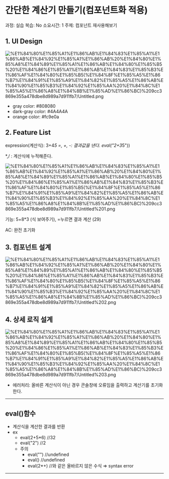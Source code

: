 # 간단한 계산기 만들기(컴포넌트화 적용)

과정: 실습
복습: No
소요시간: 1
주제: 컴포넌트 재사용해보기

## 1. UI Design

![%E1%84%80%E1%85%A1%E1%86%AB%E1%84%83%E1%85%A1%E1%86%AB%E1%84%92%E1%85%A1%E1%86%AB%20%E1%84%80%E1%85%A8%E1%84%89%E1%85%A1%E1%86%AB%E1%84%80%E1%85%B5%20%E1%84%86%E1%85%A1%E1%86%AB%E1%84%83%E1%85%B3%E1%86%AF%E1%84%80%E1%85%B5(%E1%84%8F%E1%85%A5%E1%86%B7%E1%84%91%E1%85%A9%E1%84%82%E1%85%A5%E1%86%AB%E1%84%90%E1%85%B3%E1%84%92%E1%85%AA%20%E1%84%8C%E1%85%A5%E1%86%A8%E1%84%8B%E1%85%AD%E1%86%BC)%209cc3869e355a478dbe8d989a7d911fb7/Untitled.png](%E1%84%80%E1%85%A1%E1%86%AB%E1%84%83%E1%85%A1%E1%86%AB%E1%84%92%E1%85%A1%E1%86%AB%20%E1%84%80%E1%85%A8%E1%84%89%E1%85%A1%E1%86%AB%E1%84%80%E1%85%B5%20%E1%84%86%E1%85%A1%E1%86%AB%E1%84%83%E1%85%B3%E1%86%AF%E1%84%80%E1%85%B5(%E1%84%8F%E1%85%A5%E1%86%B7%E1%84%91%E1%85%A9%E1%84%82%E1%85%A5%E1%86%AB%E1%84%90%E1%85%B3%E1%84%92%E1%85%AA%20%E1%84%8C%E1%85%A5%E1%86%A8%E1%84%8B%E1%85%AD%E1%86%BC)%209cc3869e355a478dbe8d989a7d911fb7/Untitled.png)

- gray color: #808080
- dark-gray color: #4A4A4A
- orange color: #fc9e0a

## 2. Feature List

expression(계산식): 3+4*5
=, +, -: 결과값을 낸다. eval("2+3*5"))

*,/ : 계산식에 누적해준다.

![%E1%84%80%E1%85%A1%E1%86%AB%E1%84%83%E1%85%A1%E1%86%AB%E1%84%92%E1%85%A1%E1%86%AB%20%E1%84%80%E1%85%A8%E1%84%89%E1%85%A1%E1%86%AB%E1%84%80%E1%85%B5%20%E1%84%86%E1%85%A1%E1%86%AB%E1%84%83%E1%85%B3%E1%86%AF%E1%84%80%E1%85%B5(%E1%84%8F%E1%85%A5%E1%86%B7%E1%84%91%E1%85%A9%E1%84%82%E1%85%A5%E1%86%AB%E1%84%90%E1%85%B3%E1%84%92%E1%85%AA%20%E1%84%8C%E1%85%A5%E1%86%A8%E1%84%8B%E1%85%AD%E1%86%BC)%209cc3869e355a478dbe8d989a7d911fb7/Untitled%201.png](%E1%84%80%E1%85%A1%E1%86%AB%E1%84%83%E1%85%A1%E1%86%AB%E1%84%92%E1%85%A1%E1%86%AB%20%E1%84%80%E1%85%A8%E1%84%89%E1%85%A1%E1%86%AB%E1%84%80%E1%85%B5%20%E1%84%86%E1%85%A1%E1%86%AB%E1%84%83%E1%85%B3%E1%86%AF%E1%84%80%E1%85%B5(%E1%84%8F%E1%85%A5%E1%86%B7%E1%84%91%E1%85%A9%E1%84%82%E1%85%A5%E1%86%AB%E1%84%90%E1%85%B3%E1%84%92%E1%85%AA%20%E1%84%8C%E1%85%A5%E1%86%A8%E1%84%8B%E1%85%AD%E1%86%BC)%209cc3869e355a478dbe8d989a7d911fb7/Untitled%201.png)

기능: 5+8*3 (식 보여주기), =누르면 결과 계산 (29)

AC: 완전 초기화

## 3. 컴포넌트 설계

![%E1%84%80%E1%85%A1%E1%86%AB%E1%84%83%E1%85%A1%E1%86%AB%E1%84%92%E1%85%A1%E1%86%AB%20%E1%84%80%E1%85%A8%E1%84%89%E1%85%A1%E1%86%AB%E1%84%80%E1%85%B5%20%E1%84%86%E1%85%A1%E1%86%AB%E1%84%83%E1%85%B3%E1%86%AF%E1%84%80%E1%85%B5(%E1%84%8F%E1%85%A5%E1%86%B7%E1%84%91%E1%85%A9%E1%84%82%E1%85%A5%E1%86%AB%E1%84%90%E1%85%B3%E1%84%92%E1%85%AA%20%E1%84%8C%E1%85%A5%E1%86%A8%E1%84%8B%E1%85%AD%E1%86%BC)%209cc3869e355a478dbe8d989a7d911fb7/Untitled%202.png](%E1%84%80%E1%85%A1%E1%86%AB%E1%84%83%E1%85%A1%E1%86%AB%E1%84%92%E1%85%A1%E1%86%AB%20%E1%84%80%E1%85%A8%E1%84%89%E1%85%A1%E1%86%AB%E1%84%80%E1%85%B5%20%E1%84%86%E1%85%A1%E1%86%AB%E1%84%83%E1%85%B3%E1%86%AF%E1%84%80%E1%85%B5(%E1%84%8F%E1%85%A5%E1%86%B7%E1%84%91%E1%85%A9%E1%84%82%E1%85%A5%E1%86%AB%E1%84%90%E1%85%B3%E1%84%92%E1%85%AA%20%E1%84%8C%E1%85%A5%E1%86%A8%E1%84%8B%E1%85%AD%E1%86%BC)%209cc3869e355a478dbe8d989a7d911fb7/Untitled%202.png)

## 4. 상세 로직 설계

![%E1%84%80%E1%85%A1%E1%86%AB%E1%84%83%E1%85%A1%E1%86%AB%E1%84%92%E1%85%A1%E1%86%AB%20%E1%84%80%E1%85%A8%E1%84%89%E1%85%A1%E1%86%AB%E1%84%80%E1%85%B5%20%E1%84%86%E1%85%A1%E1%86%AB%E1%84%83%E1%85%B3%E1%86%AF%E1%84%80%E1%85%B5(%E1%84%8F%E1%85%A5%E1%86%B7%E1%84%91%E1%85%A9%E1%84%82%E1%85%A5%E1%86%AB%E1%84%90%E1%85%B3%E1%84%92%E1%85%AA%20%E1%84%8C%E1%85%A5%E1%86%A8%E1%84%8B%E1%85%AD%E1%86%BC)%209cc3869e355a478dbe8d989a7d911fb7/Untitled%203.png](%E1%84%80%E1%85%A1%E1%86%AB%E1%84%83%E1%85%A1%E1%86%AB%E1%84%92%E1%85%A1%E1%86%AB%20%E1%84%80%E1%85%A8%E1%84%89%E1%85%A1%E1%86%AB%E1%84%80%E1%85%B5%20%E1%84%86%E1%85%A1%E1%86%AB%E1%84%83%E1%85%B3%E1%86%AF%E1%84%80%E1%85%B5(%E1%84%8F%E1%85%A5%E1%86%B7%E1%84%91%E1%85%A9%E1%84%82%E1%85%A5%E1%86%AB%E1%84%90%E1%85%B3%E1%84%92%E1%85%AA%20%E1%84%8C%E1%85%A5%E1%86%A8%E1%84%8B%E1%85%AD%E1%86%BC)%209cc3869e355a478dbe8d989a7d911fb7/Untitled%203.png)

- 에러처리: 올바른 계산식이 아닌 경우 콘솔창에 오류임을 출력하고 계산기를 초기화한다.

---

## eval()함수

- 계산식을 계산한 결과를 반환
- ex
    - eval(2+5*6) //32
    - eval("2") //2
    - 주의
        - eval("") //undefined
        - eval() //undefined
        - eval(2*+) //와 같은 올바르지 않은 수식 ⇒ syntax error

---

